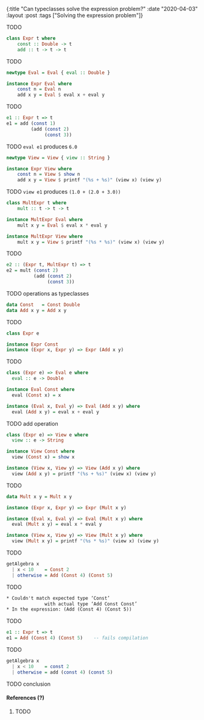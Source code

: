 {:title "Can typeclasses solve the expression problem?"
 :date "2020-04-03"
 :layout :post
 :tags ["Solving the expression problem"]}

TODO

```haskell
class Expr t where
    const :: Double -> t
    add :: t -> t -> t
```

TODO

```haskell
newtype Eval = Eval { eval :: Double }

instance Expr Eval where
    const n = Eval n
    add x y = Eval $ eval x + eval y
```

TODO

```haskell
e1 :: Expr t => t
e1 = add (const 1)
         (add (const 2)
              (const 3))
```

TODO `eval e1` produces `6.0`

```haskell
newtype View = View { view :: String }

instance Expr View where
    const n = View $ show n
    add x y = View $ printf "(%s + %s)" (view x) (view y)
```

TODO `view e1` produces `(1.0 + (2.0 + 3.0))`

```haskell
class MultExpr t where
    mult :: t -> t -> t

instance MultExpr Eval where
    mult x y = Eval $ eval x * eval y

instance MultExpr View where
    mult x y = View $ printf "(%s * %s)" (view x) (view y)
```

TODO

```haskell
e2 :: (Expr t, MultExpr t) => t
e2 = mult (const 2)
          (add (const 2)
               (const 3))
```

TODO operations as typeclasses

```haskell
data Const   = Const Double
data Add x y = Add x y
```

TODO

```haskell
class Expr e

instance Expr Const
instance (Expr x, Expr y) => Expr (Add x y)
```


TODO

```haskell
class (Expr e) => Eval e where
  eval :: e -> Double

instance Eval Const where
  eval (Const x) = x

instance (Eval x, Eval y) => Eval (Add x y) where
  eval (Add x y) = eval x + eval y
```

TODO add operation

```haskell
class (Expr e) => View e where
  view :: e -> String

instance View Const where
  view (Const x) = show x

instance (View x, View y) => View (Add x y) where
  view (Add x y) = printf "(%s + %s)" (view x) (view y)
```

TODO

```haskell
data Mult x y = Mult x y

instance (Expr x, Expr y) => Expr (Mult x y)

instance (Eval x, Eval y) => Eval (Mult x y) where
  eval (Mult x y) = eval x * eval y

instance (View x, View y) => View (Mult x y) where
  view (Mult x y) = printf "(%s * %s)" (view x) (view y)
```

TODO

```haskell
getAlgebra x
  | x < 10    = Const 2
  | otherwise = Add (Const 4) (Const 5)
```

TODO

```xml
* Couldn't match expected type ‘Const’
              with actual type ‘Add Const Const’
* In the expression: (Add (Const 4) (Const 5))
```

TODO

```haskell
e1 :: Expr t => t
e1 = Add (Const 4) (Const 5)    -- fails compilation
```

TODO

```haskell
getAlgebra x
  | x < 10    = const 2
  | otherwise = add (const 4) (const 5)
```

TODO conclusion

#### References (?)

1. TODO
